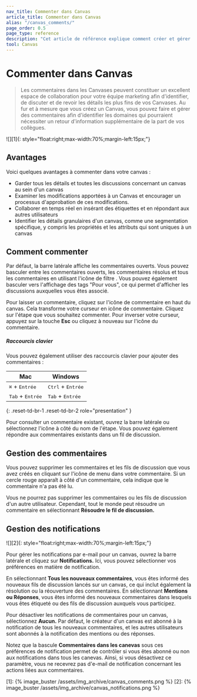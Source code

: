 ```yaml
---
nav_title: Commenter dans Canvas
article_title: Commenter dans Canvas
alias: "/canvas_comments/"
page_order: 0.5
page_type: reference
description: "Cet article de référence explique comment créer et gérer des commentaires dans vos canevas."
tool: Canvas
---
```


# Commenter dans Canvas

> Les commentaires dans les Canvases peuvent constituer un excellent espace de collaboration pour votre équipe marketing afin d'identifier, de discuter et de revoir les détails les plus fins de vos Canvases. Au fur et à mesure que vous créez un Canvas, vous pouvez faire et gérer des commentaires afin d'identifier les domaines qui pourraient nécessiter un retour d'information supplémentaire de la part de vos collègues.

![][1]{: style="float:right;max-width:70%;margin-left:15px;"}

## Avantages

Voici quelques avantages à commenter dans votre canvas :
- Garder tous les détails et toutes les discussions concernant un canvas au sein d'un canvas
- Examiner les modifications apportées à un Canvas et encourager un processus d'approbation de ces modifications.
- Collaborer en temps réel en insérant des étiquettes et en répondant aux autres utilisateurs 
- Identifier les détails granulaires d'un canvas, comme une segmentation spécifique, y compris les propriétés et les attributs qui sont uniques à un canvas

## Comment commenter

Par défaut, la barre latérale affiche les commentaires ouverts. Vous pouvez basculer entre les commentaires ouverts, les commentaires résolus et tous les commentaires en utilisant l'icône de filtre <i class="fa-solid fa-sliders"></i>. Vous pouvez également basculer vers l'affichage des tags "Pour vous", ce qui permet d'afficher les discussions auxquelles vous êtes associé.

Pour laisser un commentaire, cliquez sur l'icône de commentaire <i class="fas fa-comment"></i> en haut du canvas. Cela transforme votre curseur en icône de commentaire. Cliquez sur l'étape que vous souhaitez commenter. Pour inverser votre curseur, appuyez sur la touche **Esc** ou cliquez à nouveau sur l'icône du commentaire. 

##### Raccourcis clavier

Vous pouvez également utiliser des raccourcis clavier pour ajouter des commentaires :

| Mac | Windows |
| --- | --- |
| <kbd>⌘</kbd> + <kbd>Entrée</kbd> | <kbd>Ctrl</kbd> + <kbd>Entrée</kbd>|
| <kbd>Tab</kbd> + <kbd>Entrée</kbd> | <kbd>Tab</kbd> + <kbd>Entrée</kbd> |
{: .reset-td-br-1 .reset-td-br-2 role="presentation" }

Pour consulter un commentaire existant, ouvrez la barre latérale ou sélectionnez l'icône <i class="fas fa-comment"></i> à côté du nom de l'étape. Vous pouvez également répondre aux commentaires existants dans un fil de discussion. 

## Gestion des commentaires

Vous pouvez supprimer les commentaires et les fils de discussion que vous avez créés en cliquant sur l'icône de menu <i class="fa-solid fa-ellipsis-vertical"></i> dans votre commentaire. Si un cercle rouge apparaît à côté d'un commentaire, cela indique que le commentaire n'a pas été lu.

Vous ne pourrez pas supprimer les commentaires ou les fils de discussion d'un autre utilisateur. Cependant, tout le monde peut résoudre un commentaire en sélectionnant **Résoudre le fil de discussion.**

## Gestion des notifications

![][2]{: style="float:right;max-width:70%;margin-left:15px;"}

Pour gérer les notifications par e-mail pour un canvas, ouvrez la barre latérale et cliquez sur <i class="fa-solid fa-bell"></i> **Notifications.** Ici, vous pouvez sélectionner vos préférences en matière de notification.

En sélectionnant **Tous les nouveaux commentaires**, vous êtes informé des nouveaux fils de discussion lancés sur un canvas, ce qui inclut également la résolution ou la réouverture des commentaires. En sélectionnant **Mentions ou Réponses**, vous êtes informé des nouveaux commentaires dans lesquels vous êtes étiqueté ou des fils de discussion auxquels vous participez.

Pour désactiver les notifications de commentaires pour un canvas, sélectionnez **Aucun.** Par défaut, le créateur d'un canvas est abonné à la notification de tous les nouveaux commentaires, et les autres utilisateurs sont abonnés à la notification des mentions ou des réponses.

Notez que la bascule **Commentaires dans les canevas** sous ces préférences de notification permet de contrôler si vous êtes abonné ou non aux notifications dans tous les canevas. Ainsi, si vous désactivez ce paramètre, vous ne recevrez pas d'e-mail de notification concernant les actions liées aux commentaires.


[1]: {% image_buster /assets/img_archive/canvas_comments.png %}
[2]: {% image_buster /assets/img_archive/canvas_notifications.png %}
